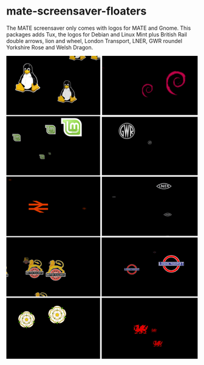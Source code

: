 # mate-screensaver-floaters
The MATE screensaver only comes with logos for MATE and Gnome.  This packages adds Tux, the logos for Debian and Linux Mint plus British Rail double arrows, lion and wheel, London Transport, LNER, GWR roundel Yorkshire Rose and Welsh Dragon.

![Screenshots](https://github.com/ThePillenwerfer/mate-screensaver-floaters/blob/main/Screenshots.png)
